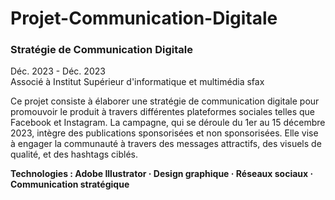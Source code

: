 # Projet-Communication-Digitale

### Stratégie de Communication Digitale                                                                                                            
Déc. 2023 - Déc. 2023                                                                                                           
Associé à Institut Supérieur d'informatique et multimédia sfax                                                                                                    
                                                                                                                                                                    
Ce projet consiste à élaborer une stratégie de communication digitale pour promouvoir le produit à travers différentes plateformes sociales telles que Facebook et Instagram. La campagne, qui se déroule du 1er au 15 décembre 2023, intègre des publications sponsorisées et non sponsorisées. Elle vise à engager la communauté à travers des messages attractifs, des visuels de qualité, et des hashtags ciblés.

**Technologies : Adobe Illustrator · Design graphique · Réseaux sociaux · Communication stratégique**
